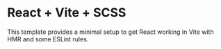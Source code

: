 # React + Vite + SCSS

This template provides a minimal setup to get React working in Vite with HMR and
some ESLint rules.
